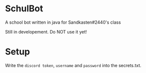 # SchulBot
A school bot written in java for Sandkasten#2440's class

Still in developement. Do NOT use it yet!

# Setup
Write the ```discord token```, ```username``` and ```password``` into the secrets.txt.
